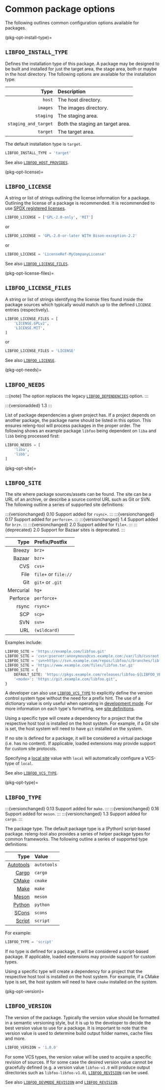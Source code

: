 # Common package options

The following outlines common configuration options available for packages.

(pkg-opt-install-type)=
## `LIBFOO_INSTALL_TYPE`

Defines the installation type of this package. A package may be designed to be
built and installed for just the target area, the stage area, both or maybe in
the host directory. The following options are available for the installation
type:

| Type                 | Description |
| -------------------: | :- |
| `host`               | The host directory.
| `images`             | The images directory.
| `staging`            | The staging area.
| `staging_and_target` | Both the staging an target area.
| `target`             | The target area.

The default installation type is `target`.

```python
LIBFOO_INSTALL_TYPE = 'target'
```

See also [`LIBFOO_HOST_PROVIDES`](pkg-opt-host-provides).

(pkg-opt-license)=
## `LIBFOO_LICENSE`

A string or list of strings outlining the license information for a package.
Outlining the license of a package is recommended.
It is recommended to use [SPDX registered licenses][spdx-licenses].

```python
LIBFOO_LICENSE = ['GPL-2.0-only', 'MIT']
```

or

```python
LIBFOO_LICENSE = 'GPL-2.0-or-later WITH Bison-exception-2.2'
```

or

```python
LIBFOO_LICENSE = 'LicenseRef-MyCompanyLicense'
```

See also [`LIBFOO_LICENSE_FILES`](pkg-opt-license-files).

(pkg-opt-license-files)=
## `LIBFOO_LICENSE_FILES`

A string or list of strings identifying the license files found inside the
package sources which typically would match up to the defined `LICENSE`
entries (respectively).

```python
LIBFOO_LICENSE_FILES = [
    'LICENSE.GPLv2',
    'LICENSE.MIT',
]
```

or

```python
LIBFOO_LICENSE_FILES = 'LICENSE'
```

See also [`LIBFOO_LICENSE`](pkg-opt-license).

(pkg-opt-needs)=
## `LIBFOO_NEEDS`

:::{note}
The option replaces the legacy
[`LIBFOO_DEPENDENCIES`](pkg-opt-dependencies) option.
:::

:::{versionadded} 1.3
:::

List of package dependencies a given project has. If a project depends on
another package, the package name should be listed in this option. This ensures
releng-tool will process packages in the proper order. The following shows an
example package `libfoo` being dependent on `liba` and `libb` being
processed first:

```python
LIBFOO_NEEDS = [
    'liba',
    'libb',
]
```

(pkg-opt-site)=
## `LIBFOO_SITE`

The site where package sources/assets can be found. The site can be a URL
of an archive, or describe a source control URL such as Git or SVN. The
following outline a series of supported site definitions:

:::{versionchanged} 0.10 Support added for `rsync+`.
:::
:::{versionchanged} 0.17 Support added for `perforce+`.
:::
:::{versionchanged} 1.4 Support added for `brz+`.
:::
:::{versionchanged} 2.0 Support added for `file+`.
:::
:::{deprecated} 2.0 Support for Bazaar sites is deprecated.
:::

| Type      | Prefix/Postfix |
| --------: | :- |
| Breezy    | `brz+`
| Bazaar    | `bzr+`
| CVS       | `cvs+`
| File      | `file+` or `file://`
| Git       | `git+` or `.git`
| Mercurial | `hg+`
| Perforce  | `perforce+`
| rsync     | `rsync+`
| SCP       | `scp+`
| SVN       | `svn+`
| URL       | `(wildcard)`

Examples include:

```python
LIBFOO_SITE = 'https://example.com/libfoo.git'
LIBFOO_SITE = 'cvs+:pserver:anonymous@cvs.example.com:/var/lib/cvsroot mymodule'
LIBFOO_SITE = 'svn+https://svn.example.com/repos/libfoo/c/branches/libfoo-1.2'
LIBFOO_SITE = 'https://www.example.com/files/libfoo.tar.gz'
LIBFOO_SITE = {
    DEFAULT_SITE: 'https://pkgs.example.com/releases/libfoo-${LIBFOO_VERSION}.tar.gz',
    '<mode>': 'https://git.example.com/libfoo.git',
}
```

A developer can also use [`LIBFOO_VCS_TYPE`](pkg-opt-vcs-type) to
explicitly define the version control system type without the need for a
prefix hint. The use of a dictionary value is only useful when operating in
[development mode](/guides/development-mode). For more information on each
type's formatting, see [site definitions](site-definitions).

Using a specific type will create a dependency for a project that the
respective host tool is installed on the host system. For example, if a
Git site is set, the host system will need to have `git` installed on the
system.

If no site is defined for a package, it will be considered a virtual package
(i.e. has no content). If applicable, loaded extensions may provide support
for custom site protocols.

Specifying a [local site](site-local) value with `local` will automatically
configure a VCS-type of `local`.

See also [`LIBFOO_VCS_TYPE`](pkg-opt-vcs-type).

(pkg-opt-type)=
## `LIBFOO_TYPE`

:::{versionchanged} 0.13 Support added for `make`.
:::
:::{versionchanged} 0.16 Support added for `meson`.
:::
:::{versionchanged} 1.3 Support added for `cargo`.
:::

The package type. The default package type is a (Python) script-based package.
releng-tool also provides a series of helper package types for common
frameworks. The following outline a series of supported type definitions:

| Type                            | Value |
| ------------------------------: | :- |
| [Autotools](pkg-type-autotools) | `autotools`
| [Cargo](pkg-type-cargo)         | `cargo`
| [CMake](pkg-type-cmake)         | `cmake`
| [Make](pkg-type-make)           | `make`
| [Meson](pkg-type-meson)         | `meson`
| [Python](pkg-type-python)       | `python`
| [SCons](pkg-type-scons)         | `scons`
| [Script](pkg-type-script)       | `script`

For example:

```python
LIBFOO_TYPE = 'script'
```

If no type is defined for a package, it will be considered a script-based
package. If applicable, loaded extensions may provide support for custom
types.

Using a specific type will create a dependency for a project that the
respective host tool is installed on the host system. For example, if a
CMake type is set, the host system will need to have `cmake` installed on
the system.

(pkg-opt-version)=
## `LIBFOO_VERSION`

The version of the package. Typically the version value should be formatted
in a semantic versioning style, but it is up to the developer to decide
the best version value to use for a package. It is important to note that
the version value is used to determine build output folder names, cache
files and more.

```python
LIBFOO_VERSION = '1.0.0'
```

For some VCS types, the version value will be used to acquire a specific
revision of sources. If for some case the desired version value cannot be
gracefully defined (e.g. a version value `libfoo-v1.0` will produce output
directories such as `libfoo-libfoo-v1.0`),
[`LIBFOO_REVISION`](pkg-opt-revision) can be used.

See also [`LIBFOO_DEVMODE_REVISION`](pkg-opt-devmode-revision) and
[`LIBFOO_REVISION`](pkg-opt-revision).


[spdx-licenses]: https://spdx.org/licenses/
